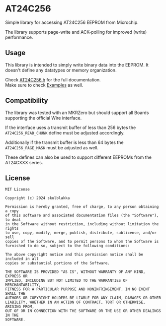 # AT24C256

Simple library for accessing AT24C256 EEPROM from Microchip.

The library supports page-write and ACK-polling for improved (write) performance.


## Usage
This library is intended to simply write binary data into the EEPROM. It doesn't define any datatypes or memory organization.

Check [AT24C256.h](include/AT24C256.h) for the full documentation.<br>
Make sure to check [Examples](examples) as well.

## Compatibility
The library was tested with an MKRZero but should support all Boards supporting the official Wire interface.

If the interface uses a transmit buffer of less than 256 bytes the `AT24C256_READ_CHUNK` define must be adjusted accordingly.

Additionally if the transmit buffer is less than 64 bytes the `AT24C256_PAGE_MASK` must be adjusted as well.

These defines can also be used to support different EEPROMs from the AT24CXXX series.

## License
```
MIT License

Copyright (c) 2024 skulblakka

Permission is hereby granted, free of charge, to any person obtaining a copy
of this software and associated documentation files (the "Software"), to deal
in the Software without restriction, including without limitation the rights
to use, copy, modify, merge, publish, distribute, sublicense, and/or sell
copies of the Software, and to permit persons to whom the Software is
furnished to do so, subject to the following conditions:

The above copyright notice and this permission notice shall be included in all
copies or substantial portions of the Software.

THE SOFTWARE IS PROVIDED "AS IS", WITHOUT WARRANTY OF ANY KIND, EXPRESS OR
IMPLIED, INCLUDING BUT NOT LIMITED TO THE WARRANTIES OF MERCHANTABILITY,
FITNESS FOR A PARTICULAR PURPOSE AND NONINFRINGEMENT. IN NO EVENT SHALL THE
AUTHORS OR COPYRIGHT HOLDERS BE LIABLE FOR ANY CLAIM, DAMAGES OR OTHER
LIABILITY, WHETHER IN AN ACTION OF CONTRACT, TORT OR OTHERWISE, ARISING FROM,
OUT OF OR IN CONNECTION WITH THE SOFTWARE OR THE USE OR OTHER DEALINGS IN THE
SOFTWARE.
```

